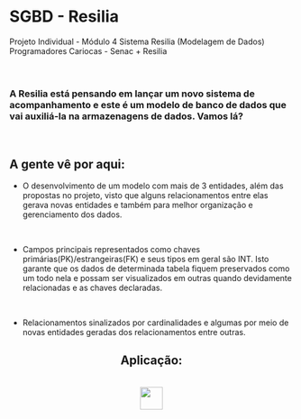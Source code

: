 <h1>SGBD - Resilia</h1>

Projeto Individual - Módulo 4 Sistema Resilia (Modelagem de Dados)
<br>
Programadores Cariocas - Senac + Resilia
<br>
<br>
<br>

<h3>A Resilia está pensando em lançar um novo sistema de
acompanhamento e este é um modelo de banco de dados que vai auxiliá-la na armazenagens de dados. Vamos lá?</h3>
<br>
<h2> A gente vê por aqui:</h2>


-  O desenvolvimento de um modelo com mais de 3 entidades, além das propostas no projeto, visto que alguns relacionamentos entre elas gerava novas entidades e também para melhor organização e gerenciamento dos dados.
<br>




- Campos principais representados como chaves primárias(PK)/estrangeiras(FK) e seus tipos em geral são INT. Isto garante que os dados de determinada tabela fiquem preservados como um todo nela e possam ser visualizados em outras quando  devidamente relacionadas e as chaves declaradas.
<br>



- Relacionamentos sinalizados por cardinalidades e algumas por meio de novas entidades geradas dos relacionamentos entre outras.


<div align='center'>

## Aplicação:

</div>


<div style="display: inline_block" align = "center"><br>

  <img align="center"  height="40" width="40" src="https://files.readme.io/17d4a23-miro-logo-color-square.png" />
        
</div>

